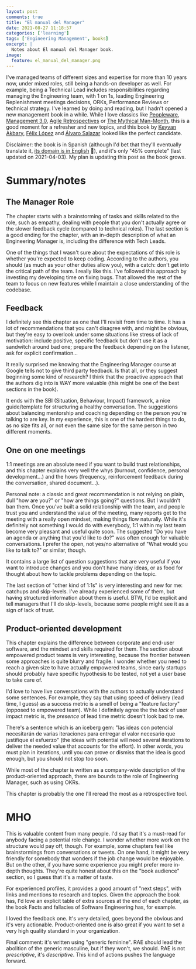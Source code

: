 ```yaml
---
layout: post
comments: true
title: "El manual del Manager"
date: 2021-08-27 11:18:57
categories: ['learning']
tags: ['Engineering Management', books]
excerpt: |
  Notes about El manual del Manager book.
image:
  feature: el_manual_del_manager.png
---
```


I've managed teams of different sizes and expertise for more than 10 years now, under mixed roles, still being
a hands-on developer as well. For example, being a Technical Lead includes responsibilities regarding
managing the Engineering team, with 1 on 1s, leading Engineering Replenishment meetings decisions, ORKs, Performance
Reviews or technical strategy. I've learned by doing and reading, but I hadn't opened a new management book in a while. While I love classics
like [Peopleware](https://juanignaciosl.github.io/learning/2018/01/12/peopleware.html),
[Management 3.0](https://www.juanignaciosl.com/ingenieria-del-software/resena-management-3-0),
[Agile Retrospectives](https://www.juanignaciosl.com/ingenieria-del-software/agile-retrospectives)
or [The Mythical Man-Month](https://www.juanignaciosl.com/ingenieria-del-software/las-mismas-discusiones-durante-33-anos),
this is a good moment for a refresher and new topics, and this book by [Keyvan Akbary](https://twitter.com/keyvanakbary),
[Félix López](https://twitter.com/flopezluis) and [Álvaro Salazar](https://twitter.com/xala3pa) looked like the perfect
candidate.

Disclaimer: the book is in Spanish (although I'd bet that they'll eventually translate it,
[its domain is in English](https://managersmanual.com/) 😬), and it's only
"45% complete" (last updated on 2021-04-03). My plan is updating this post as the book grows.

# Summary/notes

## The Manager Role

The chapter starts with a brainstorming of tasks and skills related to the role, such as empathy, dealing with
people that you don't actually agree or the slower feedback cycle (compared to technical roles).
The last section is a good ending for the chapter, with an in-depth description of what an Engineering Manager is,
including the difference with Tech Leads.

One of the things that I wasn't sure about the expectations of this role is whether you're expected to keep coding.
According to the authors, you should (as much as your other duties allow you), with a catch: don't get into
the critical path of the team. I really like this. I've followed this approach by investing my developing time
on fixing bugs. That allowed the rest of the team to focus on new features while I maintain a close understanding
of the codebase.

## Feedback

I definitely see this chapter as one that I'll revisit from time to time. It has a lot of recommendations that you
can't disagree with, and might be obvious, but they're easy to overlook under some situations like stress of lack of
motivation: include positive, specific feedback but don't use it as a sandwitch around bad one; prepare the feedback
depending on the listener, ask for explicit confirmation...

It really surprised me knowing that the Engineering Manager course at Google tells not to give third party feedback. Is
that all, or they suggest beginning some kind of research? I think that the proactive approach that the authors dig into
is WAY more valuable (this might be one of the best sections in the book).

It ends with the SBI (Situation, Behaviour, Impact) framework, a nice guide/template for structuring a healthy conversation.
The suggestions about balancing mentorship and coaching depending on the person you're talking to are key. In my experience,
this is one of the hardest things to do, as no size fits all, or not even the same size for the same person in two
different moments.

## One on one meetings

1:1 meetings are an absolute need if you want to build trust relationships, and this chapter explains very well the
whys (burnout, confidence, personal development...) and the hows (frequency, reinforcement feedback during the
conversation, shared document...).

Personal note: a classic and great recommendation is not relying on plain, dull "how are you?" or "how are things going?"
questions. But I wouldn't ban them. Once you've built a solid relationship with the team, and people trust you and
understand the value of the meeting, many reports get to the meeting with a really open mindset, making things flow
naturally. While it's definitely not something I would do with everybody, 1:1 within my last team become very pleasant
and useful quite soon. The suggested "Do you have an agenda or anything that you'd like to do?" was often enough for
valuable conversations. I prefer the open, not yes/no alternative of "What would you like to talk to?" or similar, though.

It contains a large list of question suggestions that are very useful if you want to introduce changes and you don't have
many ideas, or as food for thought about how to tackle problems depending on the topic.

The last section of "other kind of 1:1s" is very interesting and new for me: catchups and skip-levels.
I've already experienced some of them, but having structured information about them is useful. BTW, I'd be explicit
and tell managers that I'll do skip-levels, because some people might see it as a sign of lack of trust.

## Product-oriented development

This chapter explains the difference between corporate and end-user software, and the mindset and skills required for
them. The section about empowered product teams is very interesting, because the frontier between some approaches
is quite blurry and fragile. I wonder whether you need to reach a given size to have actually empowered teams, since
early startups should probably have specific hypothesis to be tested, not yet a user base to take care of.

I'd love to have live conversations with the authors to actually understand some sentences. For example, they say that
using speed of delivery (lead time, I guess) as a success metric is a smell of being a "feature factory" (opposed to
empowered team). While I definitely agree the the _lack_ of user impact metric is, the _presence_ of lead time metric
doesn't look bad to me.

There's a sentence which is an iceberg gem: "las ideas con potencial necesitarán de varias iteraciones
para entregar el valor necesario que justifique el esfuerzo" (the ideas with potential will need several iterations
to deliver the needed value that accounts for the effort). In other words, you must plan in iterations, until you can
prove or dismiss that the idea is good enough, but you should not stop too soon.

While most of the chapter is written as a company-wide description of the product-oriented approach, there are bounds
to the role of Engineering Manager, such as using OKRs.

This chapter is probably the one I'll reread the most as a retrospective tool.

# MHO

This is valuable content from many people. I'd say that it's a must-read for anybody facing a potential role
change. I wonder whether more work on the structure would pay off, though. For example, some chapters feel like
brainstormings from conversations or tweets. On one hand, it might be very friendly for somebody that
wonders if the job change would be enjoyable. But on the other, if you have some experience you might prefer more
in-depth thoughts. They're quite honest about this on the "book audience" section, so I guess that it's a matter of taste.

For experienced profiles, it provides a good amount of "next steps", with links and mentions to research and topics.
Given the approach the book has, I'd love an explicit table of extra sources at the end of each chapter, as the book Facts and
fallacies of Software Engineering has, for example.

I loved the feedback one. It's very detailed, goes beyond the obvious and it's very actionable. Product-oriented one
is also great if you want to set a very high quality standard in your organization.

Final comment: it's written using "generic feminine". RAE should lead the abolition of the generic masculine, but
if they won't, we should. RAE is not _prescriptive_, it's _descriptive_. This kind of actions pushes the language
forward.
